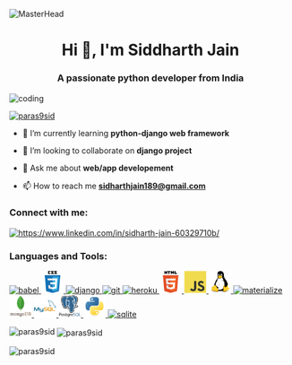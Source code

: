 ![MasterHead](https://img.freepik.com/premium-vector/programming-code-made-with-binary-code-coding-hacker-background-digital-binary-data-streaming-digital-code_127544-778.jpg)
<h1 align="center">Hi 👋, I'm Siddharth Jain</h1>
<h3 align="center">A passionate python developer from India</h3>
<img align="center" alt="coding" width="500" src="https://img.freepik.com/premium-vector/vector-flat-illustration-software-developer-cyber-program-security_776789-211.jpg">

<p align="left"> <a href="https://github.com/ryo-ma/github-profile-trophy"><img src="https://github-profile-trophy.vercel.app/?username=paras9sid" alt="paras9sid" /></a> </p>

- 🌱 I’m currently learning **python-django web framework**

- 👯 I’m looking to collaborate on **django project**

- 💬 Ask me about **web/app developement**

- 📫 How to reach me **sidharthjain189@gmail.com**

<h3 align="left">Connect with me:</h3>
<p align="left">
<a href="[https://www.linkedin.com/in/sidharth-jain-60329710b/](https://www.linkedin.com/in/siddharth-jain-60329710b/)" target="_blank"><img align="center" src="https://raw.githubusercontent.com/rahuldkjain/github-profile-readme-generator/master/src/images/icons/Social/linked-in-alt.svg" alt="https://www.linkedin.com/in/sidharth-jain-60329710b/" height="30" width="40" /></a>
</p>

<h3 align="left">Languages and Tools:</h3>
<p align="left"> <a href="https://babeljs.io/" target="_blank" rel="noreferrer"> <img src="https://www.vectorlogo.zone/logos/babeljs/babeljs-icon.svg" alt="babel" width="40" height="40"/> </a> <a href="https://www.w3schools.com/css/" target="_blank" rel="noreferrer"> <img src="https://raw.githubusercontent.com/devicons/devicon/master/icons/css3/css3-original-wordmark.svg" alt="css3" width="40" height="40"/> </a> <a href="https://www.djangoproject.com/" target="_blank" rel="noreferrer"> <img src="https://cdn.worldvectorlogo.com/logos/django.svg" alt="django" width="40" height="40"/> </a> <a href="https://git-scm.com/" target="_blank" rel="noreferrer"> <img src="https://www.vectorlogo.zone/logos/git-scm/git-scm-icon.svg" alt="git" width="40" height="40"/> </a> <a href="https://heroku.com" target="_blank" rel="noreferrer"> <img src="https://www.vectorlogo.zone/logos/heroku/heroku-icon.svg" alt="heroku" width="40" height="40"/> </a> <a href="https://www.w3.org/html/" target="_blank" rel="noreferrer"> <img src="https://raw.githubusercontent.com/devicons/devicon/master/icons/html5/html5-original-wordmark.svg" alt="html5" width="40" height="40"/> </a> <a href="https://developer.mozilla.org/en-US/docs/Web/JavaScript" target="_blank" rel="noreferrer"> <img src="https://raw.githubusercontent.com/devicons/devicon/master/icons/javascript/javascript-original.svg" alt="javascript" width="40" height="40"/> </a> <a href="https://www.linux.org/" target="_blank" rel="noreferrer"> <img src="https://raw.githubusercontent.com/devicons/devicon/master/icons/linux/linux-original.svg" alt="linux" width="40" height="40"/> </a> <a href="https://materializecss.com/" target="_blank" rel="noreferrer"> <img src="https://raw.githubusercontent.com/prplx/svg-logos/5585531d45d294869c4eaab4d7cf2e9c167710a9/svg/materialize.svg" alt="materialize" width="40" height="40"/> </a> <a href="https://www.mongodb.com/" target="_blank" rel="noreferrer"> <img src="https://raw.githubusercontent.com/devicons/devicon/master/icons/mongodb/mongodb-original-wordmark.svg" alt="mongodb" width="40" height="40"/> </a> <a href="https://www.mysql.com/" target="_blank" rel="noreferrer"> <img src="https://raw.githubusercontent.com/devicons/devicon/master/icons/mysql/mysql-original-wordmark.svg" alt="mysql" width="40" height="40"/> </a> <a href="https://www.postgresql.org" target="_blank" rel="noreferrer"> <img src="https://raw.githubusercontent.com/devicons/devicon/master/icons/postgresql/postgresql-original-wordmark.svg" alt="postgresql" width="40" height="40"/> </a> <a href="https://www.python.org" target="_blank" rel="noreferrer"> <img src="https://raw.githubusercontent.com/devicons/devicon/master/icons/python/python-original.svg" alt="python" width="40" height="40"/> </a> <a href="https://www.sqlite.org/" target="_blank" rel="noreferrer"> <img src="https://www.vectorlogo.zone/logos/sqlite/sqlite-icon.svg" alt="sqlite" width="40" height="40"/> </a> </p>

<p><img align="left" src="https://github-readme-stats.vercel.app/api/top-langs?username=paras9sid&show_icons=true&locale=en&layout=compact" alt="paras9sid" /></p>

<p>&nbsp;<img align="center" src="https://github-readme-stats.vercel.app/api?username=paras9sid&show_icons=true&locale=en" alt="paras9sid" /></p>

<p><img align="center" src="https://github-readme-streak-stats.herokuapp.com/?user=paras9sid&" alt="paras9sid" /></p>

